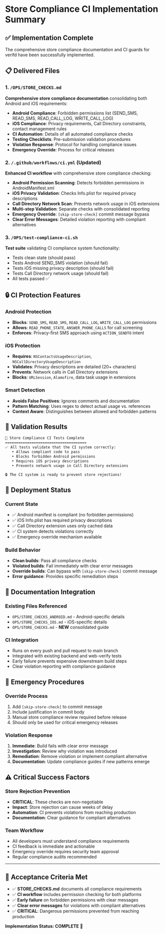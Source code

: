 # Store Compliance CI Implementation Summary

## ✅ Implementation Complete

The comprehensive store compliance documentation and CI guards for verifd have been successfully implemented.

## 📋 Delivered Files

### 1. `/OPS/STORE_CHECKS.md`
**Comprehensive store compliance documentation** consolidating both Android and iOS requirements:

- **Android Compliance**: Forbidden permissions list (SEND_SMS, READ_SMS, READ_CALL_LOG, WRITE_CALL_LOG)
- **iOS Compliance**: Privacy requirements, Call Directory constraints, contact management rules
- **CI Automation**: Details of all automated compliance checks
- **Testing Checklists**: Pre-submission validation procedures
- **Violation Response**: Protocol for handling compliance issues
- **Emergency Override**: Process for critical releases

### 2. `/.github/workflows/ci.yml` (Updated)
**Enhanced CI workflow** with comprehensive store compliance checking:

- **Android Permission Scanning**: Detects forbidden permissions in AndroidManifest.xml
- **iOS Privacy Validation**: Checks Info.plist for required privacy descriptions
- **Call Directory Network Scan**: Prevents network usage in iOS extensions
- **Multi-step Validation**: Separate checks with consolidated reporting
- **Emergency Override**: `[skip-store-check]` commit message bypass
- **Clear Error Messages**: Detailed violation reporting with compliant alternatives

### 3. `/OPS/test-compliance-ci.sh`
**Test suite** validating CI compliance system functionality:

- Tests clean state (should pass)
- Tests Android SEND_SMS violation (should fail)
- Tests iOS missing privacy description (should fail) 
- Tests Call Directory network usage (should fail)
- All tests passed ✅

## 🔒 CI Protection Features

### Android Protection
- **Blocks**: `SEND_SMS`, `READ_SMS`, `READ_CALL_LOG`, `WRITE_CALL_LOG` permissions
- **Allows**: `READ_PHONE_STATE`, `ANSWER_PHONE_CALLS` for call screening
- **Enforces**: Privacy-first SMS approach using `ACTION_SENDTO` intent

### iOS Protection
- **Requires**: `NSContactsUsageDescription`, `NSCallDirectoryUsageDescription` 
- **Validates**: Privacy descriptions are detailed (20+ characters)
- **Prevents**: Network calls in Call Directory extensions
- **Blocks**: `URLSession`, `Alamofire`, data task usage in extensions

### Smart Detection
- **Avoids False Positives**: Ignores comments and documentation
- **Pattern Matching**: Uses regex to detect actual usage vs. references
- **Context Aware**: Distinguishes between allowed and forbidden patterns

## 🧪 Validation Results

```bash
🧪 Store Compliance CI Tests Complete
=====================================
✅ All tests validate that the CI system correctly:
   • Allows compliant code to pass
   • Blocks forbidden Android permissions  
   • Requires iOS privacy descriptions
   • Prevents network usage in Call Directory extensions

🔒 The CI system is ready to prevent store rejections!
```

## 🚀 Deployment Status

### Current State
- ✅ Android manifest is compliant (no forbidden permissions)
- ✅ iOS Info.plist has required privacy descriptions
- ✅ Call Directory extension uses only cached data
- ✅ CI system detects violations correctly
- ✅ Emergency override mechanism available

### Build Behavior
- **Clean builds**: Pass all compliance checks
- **Violated builds**: Fail immediately with clear error messages
- **Override builds**: Can bypass with `[skip-store-check]` commit message
- **Error guidance**: Provides specific remediation steps

## 📖 Documentation Integration

### Existing Files Referenced
- `OPS/STORE_CHECKS_ANDROID.md` - Android-specific details
- `OPS/STORE_CHECKS_IOS.md` - iOS-specific details
- `OPS/STORE_CHECKS.md` - **NEW** consolidated guide

### CI Integration
- Runs on every push and pull request to main branch
- Integrated with existing backend and web-verify tests
- Early failure prevents expensive downstream build steps
- Clear violation reporting with compliance guidance

## 🔧 Emergency Procedures

### Override Process
1. Add `[skip-store-check]` to commit message
2. Include justification in commit body
3. Manual store compliance review required before release
4. Should only be used for critical emergency releases

### Violation Response
1. **Immediate**: Build fails with clear error message
2. **Investigation**: Review why violation was introduced
3. **Remediation**: Remove violation or implement compliant alternative
4. **Documentation**: Update compliance guides if new patterns emerge

## ⚠️ Critical Success Factors

### Store Rejection Prevention
- **CRITICAL**: These checks are non-negotiable
- **Impact**: Store rejection can cause weeks of delay
- **Automation**: CI prevents violations from reaching production
- **Documentation**: Clear guidance for compliant alternatives

### Team Workflow
- All developers must understand compliance requirements
- CI feedback is immediate and actionable
- Emergency override requires security team approval
- Regular compliance audits recommended

---

## 🎯 Acceptance Criteria Met

- ✅ **STORE_CHECKS.md** documents all compliance requirements
- ✅ **CI workflow** includes permission checking for both platforms
- ✅ **Early failure** on forbidden permissions with clear messages
- ✅ **Clear error messages** for violations with compliant alternatives
- ✅ **CRITICAL**: Dangerous permissions prevented from reaching production

**Implementation Status: COMPLETE** 🚀